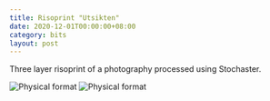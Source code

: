 ```yaml
---
title: Risoprint "Utsikten"
date: 2020-12-01T00:00:00+08:00
category: bits
layout: post
---
```


Three layer risoprint of a photography processed using Stochaster. 

![Physical format](/utsikten2.png)
![Physical format](/utsikten1.jpg)
